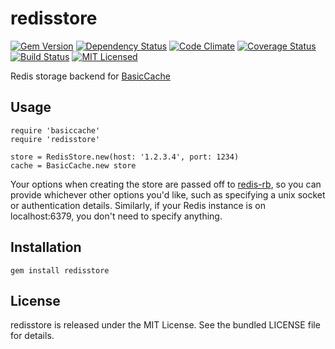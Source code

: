 redisstore
=========

[![Gem Version](https://img.shields.io/gem/v/redisstore.svg)](https://rubygems.org/gems/redisstore)
[![Dependency Status](https://img.shields.io/gemnasium/akerl/redisstore.svg)](https://gemnasium.com/akerl/redisstore)
[![Code Climate](https://img.shields.io/codeclimate/github/akerl/redisstore.svg)](https://codeclimate.com/github/akerl/redisstore)
[![Coverage Status](https://img.shields.io/coveralls/akerl/redisstore.svg)](https://coveralls.io/r/akerl/redisstore)
[![Build Status](https://img.shields.io/travis/akerl/redisstore.svg)](https://travis-ci.org/akerl/redisstore)
[![MIT Licensed](https://img.shields.io/badge/license-MIT-green.svg)](https://tldrlegal.com/license/mit-license)

Redis storage backend for [BasicCache](https://github.com/akerl/basiccache)

## Usage

```
require 'basiccache'
require 'redisstore'

store = RedisStore.new(host: '1.2.3.4', port: 1234)
cache = BasicCache.new store
```

Your options when creating the store are passed off to [redis-rb](https://github.com/redis/redis-rb), so you can provide whichever other options you'd like, such as specifying a unix socket or authentication details. Similarly, if your Redis instance is on localhost:6379, you don't need to specify anything.

## Installation

    gem install redisstore

## License

redisstore is released under the MIT License. See the bundled LICENSE file for details.

